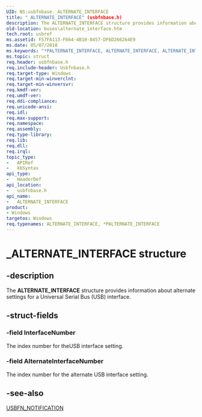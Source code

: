 ```yaml
---
UID: NS:usbfnbase._ALTERNATE_INTERFACE
title: "_ALTERNATE_INTERFACE" (usbfnbase.h)
description: The ALTERNATE_INTERFACE structure provides information about alternate settings for a Universal Serial Bus (USB) interface.
old-location: buses\alternate_interface.htm
tech.root: usbref
ms.assetid: F57FA113-F664-4B10-8457-DF6D266264E9
ms.date: 05/07/2018
ms.keywords: "*PALTERNATE_INTERFACE, ALTERNATE_INTERFACE, ALTERNATE_INTERFACE structure [Buses], PALTERNATE_INTERFACE, PALTERNATE_INTERFACE structure pointer [Buses], _ALTERNATE_INTERFACE, buses.alternate_interface, usbfnbase/ALTERNATE_INTERFACE, usbfnbase/PALTERNATE_INTERFACE"
ms.topic: struct
req.header: usbfnbase.h
req.include-header: Usbfnbase.h
req.target-type: Windows
req.target-min-winverclnt: 
req.target-min-winversvr: 
req.kmdf-ver: 
req.umdf-ver: 
req.ddi-compliance: 
req.unicode-ansi: 
req.idl: 
req.max-support: 
req.namespace: 
req.assembly: 
req.type-library: 
req.lib: 
req.dll: 
req.irql: 
topic_type:
-	APIRef
-	kbSyntax
api_type:
-	HeaderDef
api_location:
-	usbfnbase.h
api_name:
-	ALTERNATE_INTERFACE
product:
- Windows
targetos: Windows
req.typenames: ALTERNATE_INTERFACE, *PALTERNATE_INTERFACE
---
```


# _ALTERNATE_INTERFACE structure


## -description


The <b>ALTERNATE_INTERFACE</b> structure provides information about alternate settings for a Universal Serial Bus (USB) interface.


## -struct-fields




### -field InterfaceNumber

The index number for theUSB interface setting.


### -field AlternateInterfaceNumber

The index number for the alternate USB interface setting.


## -see-also




<a href="https://msdn.microsoft.com/library/windows/hardware/mt188001">USBFN_NOTIFICATION</a>
 

 

